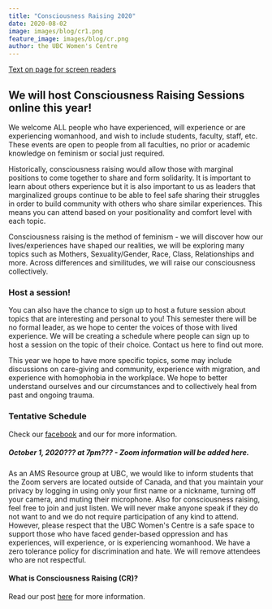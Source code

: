 ```yaml
---
title: "Consciousness Raising 2020"
date: 2020-08-02
image: images/blog/cr1.png
feature_image: images/blog/cr.png
author: the UBC Women's Centre
---
```


[Text on page for screen readers](/accessiblecr2020.txt)

## We will host Consciousness Raising Sessions online this year! 

We welcome ALL people who have experienced, will experience or are experiencing womanhood, and wish to include students, faculty, staff, etc. These events are open to people from all faculties, no prior or academic knowledge on feminism or social just required.

Historically, consciousness raising would allow those with marginal positions to come together to share and form solidarity. It is important to learn about others experience but it is also important to us as leaders that marginalized groups continue to be able to feel safe sharing their struggles in order to build community with others who share similar experiences. This means you can attend based on your positionality and comfort level with each topic.

Consciousness raising is the method of feminism - we will discover how our lives/experiences have shaped our realities, we will be exploring many topics such as Mothers, Sexuality/Gender, Race, Class, Relationships and more. Across differences and similitudes, we will raise our consciousness collectively. 

### Host a session!

You can also have the chance to sign up to host a future session about topics that are interesting and personal to you! This semester there will be no formal leader, as we hope to center the voices of those with lived experience. We will be creating a schedule where people can sign up to host a session on the topic of their choice. Contact us here to find out more.

This year we hope to have more specific topics, some may include discussions on care-giving and community, experience with migration, and experience with homophobia in the workplace. We hope to better understand ourselves and our circumstances and to collectively heal from past and ongoing trauma. 

### Tentative Schedule
Check our [facebook](http://facebook.com/ubcwomenscentre) and our for more information. 

##### October 1, 2020??? at 7pm??? - Zoom information will be added here. 

As an AMS Resource group at UBC, we would like to inform students that the Zoom servers are located outside of Canada, and that you maintain your privacy by logging in using only your first name or a nickname, turning off your camera, and muting their microphone. Also for consciousness raising, feel free to join and just listen. We will never make anyone speak if they do not want to and we do not require participation of any kind to attend. However, please respect that the UBC Women's Centre is a safe space to support those who have faced gender-based oppression and has experiences, will experience, or is experiencing womanhood. We have a zero tolerance policy for discrimination and hate. We will remove attendees who are not respectful.




#### What is Consciousness Raising (CR)?

Read our post [here](/portfolio/cr) for more information. 

